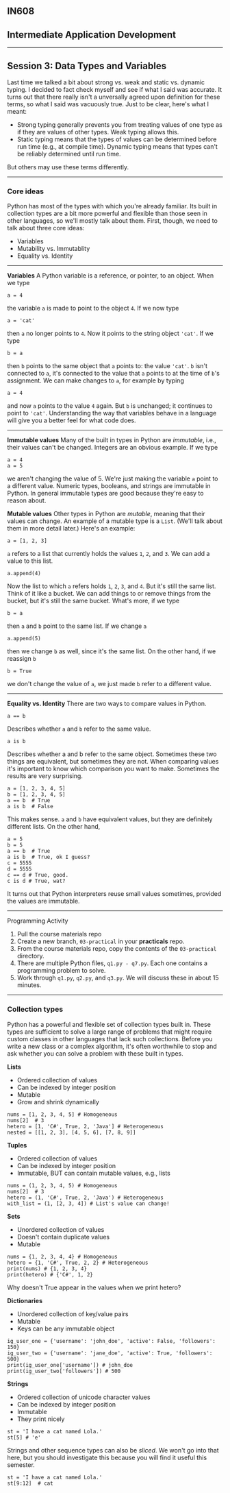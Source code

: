 ## IN608
## Intermediate Application Development
---

## Session 3: Data Types and Variables

Last time we talked a bit about strong vs. weak and static vs. dynamic typing. I decided to fact check myself and see if what I said was accurate. It turns out that there really isn't a unversally agreed upon definition for these terms, so what I said was vacuously true. Just to be clear, here's what I meant:

  - Strong typing generally prevents you from treating values of one type as if they are values of other types. Weak typing allows this.
  - Static typing means that the types of values can be determined before run time (e.g., at compile time). Dynamic typing means that types can't be reliably determined until run time.

But others may use these terms differently.

---

### Core ideas
Python has most of the types with which you're already familiar. Its built in collection types are a bit more powerful and flexible than those seen in other languages, so we'll mostly talk about them. First, though, we need to talk about three core ideas:

  - Variables
  - Mutability vs. Immutablity
  - Equality vs. Identity
  
---

**Variables**
A Python variable is a reference, or pointer, to an object. When we type

`a = 4` 

the variable `a` is made to point to the object `4`. If we now type 

`a = 'cat'`

then `a` no longer points to `4`. Now it points to the string object `'cat'`. If we type

`b = a`

then `b` points to the same object that `a` points to: the value `'cat'`. `b` isn't connected to `a`, it's connected to the value that `a` points to at the time of `b`'s assignment. We can make changes to `a`, for example by typing 

`a = 4`

and now `a` points to the value `4` again. But `b` is unchanged; it continues to point to `'cat'`. Understanding the way that variables behave in a language will give you a better feel for what code does.

---

**Immutable values**
Many of the built in types in Python are *immutable*, i.e., their values can't be changed. Integers are an obvious example. If we type
```
a = 4
a = 5
```
we aren't changing the value of 5. We're just making the variable `a` point to a different value. Numeric types, booleans, and strings are immutable in Python. In general immutable types are good because they're easy to reason about.

**Mutable values**
Other types in Python are *mutable*, meaning that their values can change. An example of a mutable type is a `List`. (We'll talk about them in more detail later.) Here's an example:

`a = [1, 2, 3]`

`a` refers to a list that currently holds the values `1`, `2`, and `3`. We can add a value to this list.

`a.append(4)`

Now the list to which `a` refers holds  `1`, `2`, `3`, and `4`. But it's still the same list. Think of it like a bucket. We can add things to or remove things from the bucket, but it's still the same bucket. What's more, if we type 

`b = a`

then `a` and `b` point to the same list. If we change `a`

`a.append(5)`

then we change `b` as well, since it's the same list. On the other hand, if we reassign `b`

`b = True`

we don't change the value of `a`, we just made `b` refer to a different value.

---

**Equality vs. Identity**
There are two ways to compare values in Python.

`a == b` 

Describes whether `a` and `b` refer to the same value.

`a is b`

Describes whether a and b refer to the same object. Sometimes these two things are equivalent, but sometimes they are not. When comparing values it's important to know which comparison you want to make. Sometimes the results are very surprising.

```
a = [1, 2, 3, 4, 5]
b = [1, 2, 3, 4, 5]
a == b  # True
a is b  # False
```

This makes sense. `a` and `b` have equivalent values, but they are definitely different lists. On the other hand, 

```
a = 5
b = 5
a == b  # True
a is b  # True, ok I guess?
c = 5555
d = 5555
c == d # True, good.
c is d # True, wat?
```

It turns out that Python interpreters reuse small values sometimes, provided the values are immutable.

---

Programming Activity
  1. Pull the course materials repo
  2. Create a new branch, `03-practical` in your **practicals** repo.
  3. From the course materials repo, copy the contents of the `03-practical` directory.
  4. There are multiple Python files, `q1.py - q7.py`. Each one contains a programming problem to solve.
  5. Work through `q1.py`, `q2.py`, and `q3.py`. We will discuss these in about 15 minutes.


---
### Collection types
Python has a powerful and flexible set of collection types built in. These types are sufficient to solve a large range of problems that might require custom classes in other languages that lack such collections. Before you write a new class or a complex algorithm, it's often worthwhile to stop and ask whether you can solve a problem with these built in types.

**Lists**
  - Ordered collection of values
  - Can be indexed by integer position
  - Mutable
  - Grow and shrink dynamically

```  
nums = [1, 2, 3, 4, 5] # Homogeneous
nums[2]  # 3
hetero = [1, 'C#', True, 2, 'Java'] # Heterogeneous
nested = [[1, 2, 3], [4, 5, 6], [7, 8, 9]]
```

**Tuples**
  - Ordered collection of values
  - Can be indexed by integer position
  - Immutable, BUT can contain mutable values, e.g., lists

```  
nums = (1, 2, 3, 4, 5) # Homogeneous
nums[2]  # 3
hetero = (1, 'C#', True, 2, 'Java') # Heterogeneous
with_list = (1, [2, 3, 4]) # List's value can change!
```

**Sets**
  - Unordered collection of values
  - Doesn't contain duplicate values
  - Mutable

```
nums = {1, 2, 3, 4, 4} # Homogeneous
hetero = {1, 'C#', True, 2, 2} # Heterogeneous
print(nums) # {1, 2, 3, 4}
print(hetero) # {'C#', 1, 2}
```

Why doesn't True appear in the values when we print hetero?


**Dictionaries**
  - Unordered collection of key/value pairs
  - Mutable
  - Keys can be any immutable object

```  
ig_user_one = {'username': 'john_doe', 'active': False, 'followers': 150}
ig_user_two = {'username': 'jane_doe', 'active': True, 'followers': 500}
print(ig_user_one['username']) # john_doe
print(ig_user_two['followers']) # 500
```


**Strings**
  - Ordered collection of unicode character values
  - Can be indexed by integer position
  - Immutable
  - They print nicely

```  
st = 'I have a cat named Lola.'
st[5] # 'e'
```

Strings and other sequence types can also be *sliced*. We won't go into that here, but you should investigate this because you will find it useful this semester.

```
st = 'I have a cat named Lola.'
st[9:12]  # cat
```